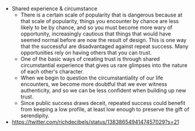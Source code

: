 - Shared experience & circumstance
    - There is a certain scale of popularity that is dangerous because at that scale of popularity, things you encounter by chance are less likely to be by chance, and so you must become more wary of opportunity, increasingly cautious that things that would have seemed normal before are now the result of design. This is one way that the successful are disadvantaged against repeat success. Many opportunities rely on having others that you can trust.
    - One of the basic ways of creating trust is through shared circumstantial experience that gives us rare glimpses into the nature of each other's character.
    - When we begin to question the circumstantiality of our life encounters, we become more doubtful that we ever witness authenticity, and so we can be less confident when building up new trust.
    - Since public success draws deceit, repeated success could benefit from keeping a low profile, at least low enough to preserve the gift of serendipity.
- https://twitter.com/richdecibels/status/1383865494147457029?s=21
